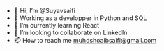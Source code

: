- 👋 Hi, I’m @Suyavsaifi
- 👀 Working as a developper in Python and SQL
- 🌱 I’m currently learning React
- 💞️ I’m looking to collaborate on LinkedIn
- 📫 How to reach me muhdshoaibsaifi@gmail.com

<!---
Suyavsaifi/Suyavsaifi is a ✨ special ✨ repository because its `README.md` (this file) appears on your GitHub profile.
You can click the Preview link to take a look at your changes.
--->
